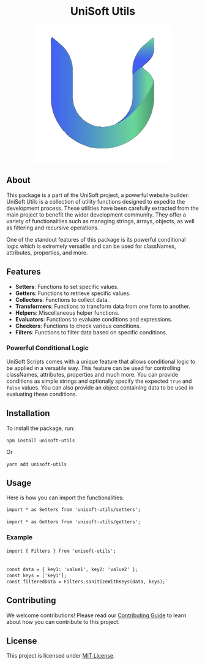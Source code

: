 
<div align="center">

# UniSoft Utils

![unisoft-logo.png](unisoft-logo.png)

</div>

## About

This package is a part of the UniSoft project, a powerful website builder. UniSoft Utils is a collection of utility functions designed to expedite the development process. These utilities have been carefully extracted from the main project to benefit the wider development community. They offer a variety of functionalities such as managing strings, arrays, objects, as well as filtering and recursive operations.

One of the standout features of this package is its powerful conditional logic which is extremely versatile and can be used for classNames, attributes, properties, and more.

## Features

- **Setters**: Functions to set specific values.
- **Getters**: Functions to retrieve specific values.
- **Collectors**: Functions to collect data.
- **Transformers**: Functions to transform data from one form to another.
- **Helpers**: Miscellaneous helper functions.
- **Evaluators**: Functions to evaluate conditions and expressions.
- **Checkers**: Functions to check various conditions.
- **Filters**: Functions to filter data based on specific conditions.

### Powerful Conditional Logic

UniSoft Scripts comes with a unique feature that allows conditional logic to be applied in a versatile way. This feature can be used for controlling classNames, attributes, properties and much more. You can provide conditions as simple strings and optionally specify the expected `true` and `false` values. You can also provide an object containing data to be used in evaluating these conditions.

## Installation

To install the package, run:

`npm install unisoft-utils`

Or

`yarn add unisoft-utils`

## Usage

Here is how you can import the functionalities:

```tsx
import * as Setters from 'unisoft-utils/setters';

import * as Getters from 'unisoft-utils/getters';
```
### Example

```tsx
import { Filters } from 'unisoft-utils';


const data = { key1: 'value1', key2: 'value2' };
const keys = ['key1'];
const filteredData = Filters.sanitizeWithKeys(data, keys);`
```

## Contributing

We welcome contributions! Please read our [Contributing Guide](CONTRIBUTING.md) to learn about how you can contribute to this project.

## License

This project is licensed under [MIT License](LICENSE).
